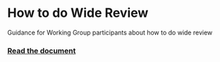 # How to do Wide Review
Guidance for Working Group participants about how to do wide review

### [Read the document](https://w3c.github.io/documentreview/)
